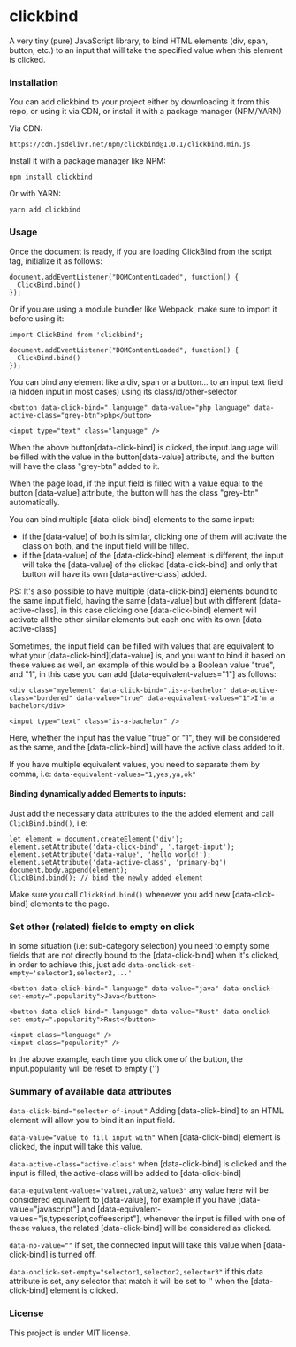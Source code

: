 # clickbind

A very tiny (pure) JavaScript library, to bind HTML elements (div, span, button, etc.) to an input that will take the specified value when this element is clicked.

### Installation

You can add clickbind to your project either by downloading it from this repo, or using it via CDN, or install it with a package manager (NPM/YARN)

Via CDN:

```
https://cdn.jsdelivr.net/npm/clickbind@1.0.1/clickbind.min.js
```

Install it with a package manager like NPM:

```
npm install clickbind
```

Or with YARN:

```
yarn add clickbind
```

### Usage

Once the document is ready, if you are loading ClickBind from the script tag, initialize it as follows:

```
document.addEventListener("DOMContentLoaded", function() {
  ClickBind.bind()
});
```

Or if you are using a module bundler like Webpack, make sure to import it before using it:

```
import ClickBind from 'clickbind';

document.addEventListener("DOMContentLoaded", function() {
  ClickBind.bind()
});
```

You can bind any element like a div, span or a button... to an input text field (a hidden input in most cases) using its class/id/other-selector

```
<button data-click-bind=".language" data-value="php language" data-active-class="grey-btn">php</button>

<input type="text" class="language" />

```

When the above button[data-click-bind] is clicked, the input.language will be filled with the value in the button[data-value] attribute, and the button will have the class "grey-btn" added to it.

When the page load, if the input field is filled with a value equal to the button [data-value] attribute, the button will has the class "grey-btn" automatically.

You can bind multiple [data-click-bind] elements to the same input:

- if the [data-value] of both is similar, clicking one of them will activate the class on both, and the input field will be filled.
- if the [data-value] of the [data-click-bind] element is different, the input will take the [data-value] of the clicked [data-click-bind] and only that button will have its own [data-active-class] added.

PS: It's also possible to have multiple [data-click-bind] elements bound to the same input field, having the same [data-value] but with different [data-active-class], in this case clicking one [data-click-bind] element will activate all the other similar elements but each one with its own [data-active-class]

Sometimes, the input field can be filled with values that are equivalent to what your [data-click-bind][data-value] is, and you want to bind it based on these values as well, an example of this would be a Boolean value "true", and "1", in this case you can add [data-equivalent-values="1"] as follows:

```
<div class="myelement" data-click-bind=".is-a-bachelor" data-active-class="bordered" data-value="true" data-equivalent-values="1">I'm a bachelor</div>

<input type="text" class="is-a-bachelor" />
```

Here, whether the input has the value "true" or "1", they will be considered as the same, and the [data-click-bind] will have the active class added to it.

If you have multiple equivalent values, you need to separate them by comma, i.e: `data-equivalent-values="1,yes,ya,ok"`

#### Binding dynamically added Elements to inputs:

Just add the necessary data attributes to the the added element and call `ClickBind.bind()`, i.e:

```
let element = document.createElement('div');
element.setAttribute('data-click-bind', '.target-input');
element.setAttribute('data-value', 'hello world!');
element.setAttribute('data-active-class', 'primary-bg')
document.body.append(element);
ClickBind.bind(); // bind the newly added element
```

Make sure you call `ClickBind.bind()` whenever you add new [data-click-bind] elements to the page.

### Set other (related) fields to empty on click

In some situation (i.e: sub-category selection) you need to empty some fields that are not directly bound to the [data-click-bind] when it's clicked, in order to achieve this, just add `data-onclick-set-empty='selector1,selector2,...'`

```
<button data-click-bind=".language" data-value="java" data-onclick-set-empty=".popularity">Java</button>

<button data-click-bind=".language" data-value="Rust" data-onclick-set-empty=".popularity">Rust</button>

<input class="language" />
<input class="popularity" />
```

In the above example, each time you click one of the button, the input.popularity will be reset to empty ('')


### Summary of available data attributes

`data-click-bind="selector-of-input"` Adding [data-click-bind] to an HTML element will allow you to bind it an input field.

`data-value="value to fill input with"` when [data-click-bind] element is clicked, the input will take this value.

`data-active-class="active-class"` when [data-click-bind] is clicked and the input is filled, the active-class will be added to [data-click-bind]

`data-equivalent-values="value1,value2,value3"` any value here will be considered equivalent to [data-value], for example if you have [data-value="javascript"] and [data-equivalent-values="js,typescript,coffeescript"], whenever the input is filled with one of these values, the related [data-click-bind] will be considered as clicked.

`data-no-value=""` if set, the connected input will take this value
when [data-click-bind] is turned off.

`data-onclick-set-empty="selector1,selector2,selector3"` if this data attribute is set, any selector that match it will be set to '' when the [data-click-bind] element is clicked.

### License

This project is under MIT license.
